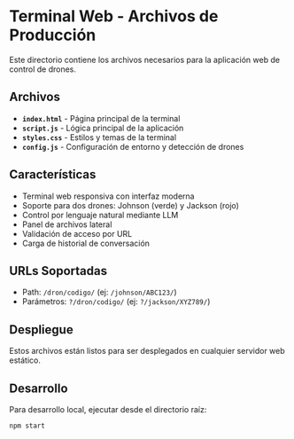 # Terminal Web - Archivos de Producción

Este directorio contiene los archivos necesarios para la aplicación web de control de drones.

## Archivos

- **`index.html`** - Página principal de la terminal
- **`script.js`** - Lógica principal de la aplicación
- **`styles.css`** - Estilos y temas de la terminal
- **`config.js`** - Configuración de entorno y detección de drones

## Características

- Terminal web responsiva con interfaz moderna
- Soporte para dos drones: Johnson (verde) y Jackson (rojo)
- Control por lenguaje natural mediante LLM
- Panel de archivos lateral
- Validación de acceso por URL
- Carga de historial de conversación

## URLs Soportadas

- Path: `/dron/codigo/` (ej: `/johnson/ABC123/`)
- Parámetros: `?/dron/codigo/` (ej: `?/jackson/XYZ789/`)

## Despliegue

Estos archivos están listos para ser desplegados en cualquier servidor web estático.

## Desarrollo

Para desarrollo local, ejecutar desde el directorio raíz:
```bash
npm start
``` 